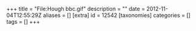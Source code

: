 +++
title = "File:Hough bbc.gif"
description = ""
date = 2012-11-04T12:55:29Z
aliases = []
[extra]
id = 12542
[taxonomies]
categories = []
tags = []
+++


